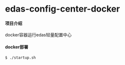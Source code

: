 # edas-config-center-docker

#### 项目介绍
docker容器运行edas轻量配置中心

#### docker部署

```
$ ./startup.sh
```


